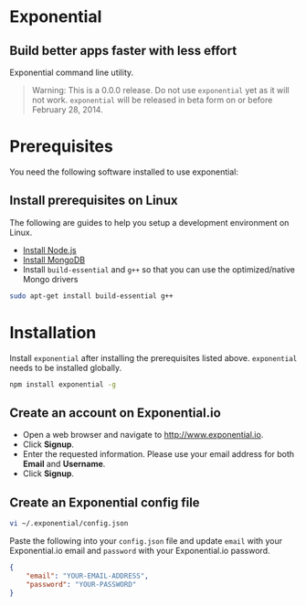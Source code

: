 # Exponential
## Build better apps faster with less effort

Exponential command line utility.

> Warning: This is a 0.0.0 release. Do not use `exponential` yet as it will not
> work. `exponential` will be released in beta form on or before February 28,
> 2014.

# Prerequisites

You need the following software installed to use exponential:

## Install prerequisites on Linux

The following are guides to help you setup a development environment on Linux.

- [Install Node.js](http://exponential.io/blog/install-nodejs-on-linux)
- [Install MongoDB](http://exponential.io/blog/install-mongodb-on-linux)
- Install `build-essential` and `g++` so that you can use the optimized/native
  Mongo drivers

```bash
sudo apt-get install build-essential g++
```

# Installation

Install `exponential` after installing the prerequisites listed above.
`exponential` needs to be installed globally.

```bash
npm install exponential -g
```

## Create an account on Exponential.io

- Open a web browser and navigate to http://www.exponential.io.
- Click **Signup**.
- Enter the requested information. Please use your email address for both
  **Email** and **Username**.
- Click **Signup**.


## Create an Exponential config file

```bash
vi ~/.exponential/config.json
```

Paste the following into your `config.json` file and update `email` with your
Exponential.io email and `password` with your Exponential.io password.

```json
{
    "email": "YOUR-EMAIL-ADDRESS",
    "password": "YOUR-PASSWORD"
}
```
